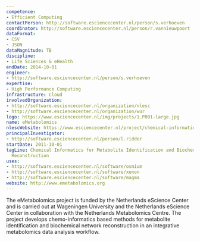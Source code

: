 ```yaml
---
competence:
- Efficient Computing
contactPerson: http://software.esciencecenter.nl/person/s.verhoeven
coordinator: http://software.esciencecenter.nl/person/r.vannieuwpoort
dataFormat:
- CSV
- JSON
dataMagnitude: TB
discipline:
- Life Sciences & eHealth
endDate: 2014-10-01
engineer:
- http://software.esciencecenter.nl/person/s.verhoeven
expertise:
- High Performance Computing
infrastructure: Cloud
involvedOrganization:
- http://software.esciencecenter.nl/organization/nlesc
- http://software.esciencecenter.nl/organization/wur
logo: https://www.esciencecenter.nl/img/projects/1.P001-large.jpg
name: eMetabolomics
nlescWebsite: https://www.esciencecenter.nl/project/chemical-informatics-for-metabolite-identification-and-biochemical-network
principalInvestigator:
- http://software.esciencecenter.nl/person/l.ridder
startDate: 2011-10-01
tagLine: Chemical Informatics for Metabolite Identification and Biochemical Network
  Reconstruction
uses:
- http://software.esciencecenter.nl/software/osmium
- http://software.esciencecenter.nl/software/xenon
- http://software.esciencecenter.nl/software/magma
website: http://www.emetabolomics.org
---
```

The eMetabolomics project is funded by the Netherlands eScience Center and is carried out at Wageningen University and the Netherlands eScience Center in collaboration with the Netherlands Metabolomics Centre. The project develops chemo-informatics based methods for metabolite identification and biochemical network reconstruction in an integrative metabolomics data analysis workflow.
